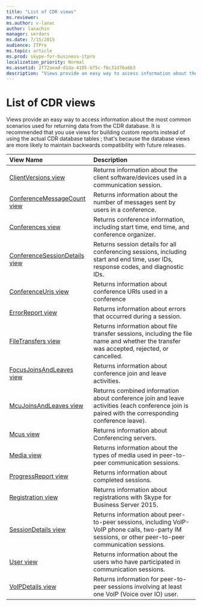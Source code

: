 ```yaml
---
title: "List of CDR views"
ms.reviewer: 
ms.author: v-lanac
author: lanachin
manager: serdars
ms.date: 7/15/2015
audience: ITPro
ms.topic: article
ms.prod: skype-for-business-itpro
localization_priority: Normal
ms.assetid: 2f72aead-d1da-4185-b75c-f6c31d76a6b3
description: "Views provide an easy way to access information about the most common scenarios used for returning data from the CDR database. It is recommended that you use views for building custom reports instead of using the actual CDR database tables ; that's because the database views are more likely to maintain backwards compatibility with future releases."
---
```


# List of CDR views
 
Views provide an easy way to access information about the most common scenarios used for returning data from the CDR database. It is recommended that you use views for building custom reports instead of using the actual CDR database tables ; that's because the database views are more likely to maintain backwards compatibility with future releases.
  
|**View Name**|**Description**|
|:-----|:-----|
|[ClientVersions view](clientversions-0.md) <br/> |Returns information about the client software/devices used in a communication session.  <br/> |
|[ConferenceMessageCount view](conferencemessagecount-0.md) <br/> |Returns information about the number of messages sent by users in a conference.  <br/> |
|[Conferences view](conferences-0.md) <br/> |Returns conference information, including start time, end time, and conference organizer.  <br/> |
|[ConferenceSessionDetails view](conferencesessiondetails.md) <br/> |Returns session details for all conferencing sessions, including start and end time, user IDs, response codes, and diagnostic IDs.  <br/> |
|[ConferenceUris view](conferenceuris-0.md) <br/> |Returns information about conference URIs used in a conference  <br/> |
|[ErrorReport view](errorreport-0.md) <br/> |Returns information about errors that occurred during a session.  <br/> |
|[FileTransfers view](filetransfers.md) <br/> |Returns information about file transfer sessions, including the file name and whether the transfer was accepted, rejected, or cancelled.  <br/> |
|[FocusJoinsAndLeaves view](focusjoinsandleaves-0.md) <br/> |Returns information about conference join and leave activities.  <br/> |
|[McuJoinsAndLeaves view](mcujoinsandleaves-0.md) <br/> |Returns combined information about conference join and leave activities (each conference join is paired with the corresponding conference leave).  <br/> |
|[Mcus view](mcus-0.md) <br/> |Returns information about Conferencing servers.  <br/> |
|[Media view](media-0.md) <br/> |Returns information about the types of media used in peer-to-peer communication sessions.  <br/> |
|[ProgressReport view](progressreport-0.md) <br/> |Returns information about completed sessions.  <br/> |
|[Registration view](registration-0.md) <br/> |Returns information about registrations with Skype for Business Server 2015.  <br/> |
|[SessionDetails view](sessiondetails-0.md) <br/> |Returns information about peer-to-peer sessions, including VoIP-VoIP phone calls, two-party IM sessions, or other peer-to-peer communication sessions.  <br/> |
|[User view](user.md) <br/> |Returns information about the users who have participated in communication sessions.  <br/> |
|[VoIPDetails view](voipdetails.md) <br/> |Returns information for peer-to-peer sessions involving at least one VoIP (Voice over IO) user.  <br/> |
   

